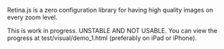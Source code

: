 Retina.js is a zero configuration library for having high quality images on every zoom level.

This is work in progress. UNSTABLE AND NOT USABLE. You can view the progress at test/visual/demo_1.html (preferably on iPad or iPhone).
